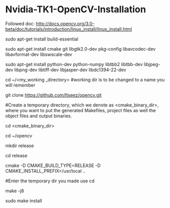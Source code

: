 # Nvidia-TK1-OpenCV-Installation

Followed doc: http://docs.opencv.org/3.0-beta/doc/tutorials/introduction/linux_install/linux_install.html

sudo apt-get install build-essential

sudo apt-get install cmake git libgtk2.0-dev pkg-config libavcodec-dev libavformat-dev libswscale-dev

sudo apt-get install python-dev python-numpy libtbb2 libtbb-dev libjpeg-dev libpng-dev libtiff-dev libjasper-dev libdc1394-22-dev

cd ~/<my_working _directory>
#working dir is to be changed to a name you will remember

git clone https://github.com/Itseez/opencv.git

#Create a temporary directory, which we denote as <cmake_binary_dir>, where you want to put the generated Makefiles, project files as well the object files and output binaries.

cd <cmake_binary_dir>

cd ~/opencv

mkdir release

cd release

cmake -D CMAKE_BUILD_TYPE=RELEASE -D CMAKE_INSTALL_PREFIX=/usr/local ..

#Enter the temporary dir you made use cd <your temp dir>

make -j8 

sudo make install
